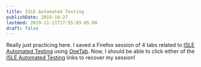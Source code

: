 ```yaml
---
title: ISLE Automated Testing
publishDate: 2019-10-27
lastmod: 2019-11-11T17:55:03-05:00
draft: false
---
```


 Really just practicing here.  I saved a Firefox session of 4 tabs related to [ISLE Automated Testing](https://www.one-tab.com/page/KAxHlFFnQESHW8Ec-4zNKg) using [OneTab](https://www.one-tab.com/).  Now, I should be able to click either of the [ISLE Automated Testing](https://www.one-tab.com/page/KAxHlFFnQESHW8Ec-4zNKg) links to recover my session!
